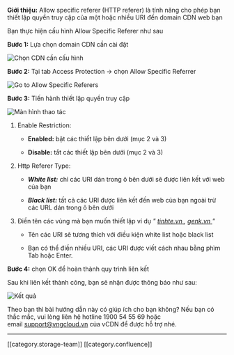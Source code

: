  **Giới thiệu:**  Allow specific referer (HTTP referer) là tính năng cho phép bạn thiết lập quyền truy cập của một hoặc nhiều URI đến domain CDN web bạn

Bạn thực hiện cấu hình Allow Specific Referer như sau

 **Bước 1:**  Lựa chọn domain CDN cần cài đặt

![Chọn CDN cần cấu hình](images/storage/NANGCAO_ALLOW_SPEC_REFER_1.jpg)

 **Bước 2:**  Tại tab Access Protection -> chọn Allow Specific Referrer

![Go to Allow Specific Referers](images/storage/NANGCAO_ALLOW_SPEC_REFER_2.jpg)

 **Bước 3:**  Tiến hành thiết lập quyền truy cập

![Màn hình thao tác](images/storage/LIVE_STREAM_STORE_3.jpg)


1. Enable Restriction:


    *  **Enabled:**  bật các thiết lập bên dưới (mục 2 và 3)


    *  **Disable:**  tắt các thiết lập bên dưới (mục 2 và 3)



    
1. Http Referer Type:


    *  **_White list:_**  chỉ các URI dán trong ô bên dưới sẽ được liên kết với web của bạn


    *  **_Black list:_**  tất cả các URI được liên kết đến web của bạn ngoài trừ các URL dán trong ô bên dưới



    
1. Điền tên các vùng mà bạn muốn thiết lập ví dụ  _"_ [ _tinhte.vn_ ](http://tinhte.vn/) _,_ [ _genk.vn_ ](http://genk.vn/) _"_ 


    * Tên các URI sẽ tương thích với điều kiện white list hoặc black list


    * Bạn có thể điền nhiều URI, các URI được viết cách nhau bằng phìm Tab hoặc Enter.



    



 **Bước 4:** chọn OK để hoàn thành quy trình liên kết

Sau khi liên kết thành công, bạn sẽ nhận được thông báo như sau:

![Kết quả](images/storage/NANGCAO_ALLOW_SPEC_REFER_4.jpg)

Theo bạn thì bài hướng dẫn này có giúp ích cho bạn không? Nếu bạn có thắc mắc, vui lòng liên hệ hotline 1900 54 55 69 hoặc email [support@vngcloud.vn](mailto:support@vngcloud.vn) của vCDN để được hỗ trợ nhé.



*****

[[category.storage-team]] 
[[category.confluence]] 
